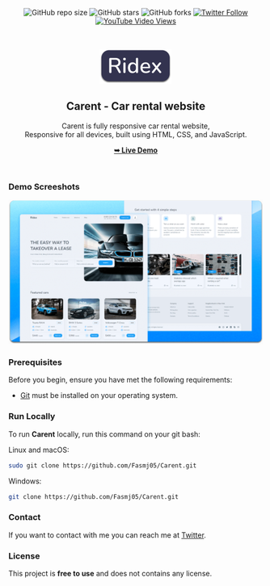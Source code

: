 <div align="center">
  
  ![GitHub repo size](https://img.shields.io/github/repo-size/Fasmj05/Carent)
  ![GitHub stars](https://img.shields.io/github/stars/Fasmj05/Carent?style=social)
  ![GitHub forks](https://img.shields.io/github/forks/Fasmj05/Carent?style=social)
[![Twitter Follow](https://img.shields.io/twitter/follow/fasmj05_?style=social)](https://twitter.com/intent/follow?screen_name=fasmj05_)
  [![YouTube Video Views](https://img.shields.io/youtube/views/DJAK-KODM5E?style=social)](https://youtu.be/DJAK-KODM5E)

  <br />
  <br />
  
  <img src="./readme-images/project-logo.png" />

  <h2 align="center">Carent - Car rental website</h2>

  Carent is fully responsive car rental website, <br />Responsive for all devices, built using HTML, CSS, and JavaScript.

  <a href="https://Fasmj05.github.io/CarRent/"><strong>➥ Live Demo</strong></a>

</div>

<br />

### Demo Screeshots

![Carent Desktop Demo](./readme-images/desktop.png "Desktop Demo")

### Prerequisites

Before you begin, ensure you have met the following requirements:

* [Git](https://git-scm.com/downloads "Download Git") must be installed on your operating system.

### Run Locally

To run **Carent** locally, run this command on your git bash:

Linux and macOS:

```bash
sudo git clone https://github.com/Fasmj05/Carent.git
```

Windows:

```bash
git clone https://github.com/Fasmj05/Carent.git
```

### Contact

If you want to contact with me you can reach me at [Twitter](https://www.twitter.com/fasmj05).

### License

This project is **free to use** and does not contains any license.
